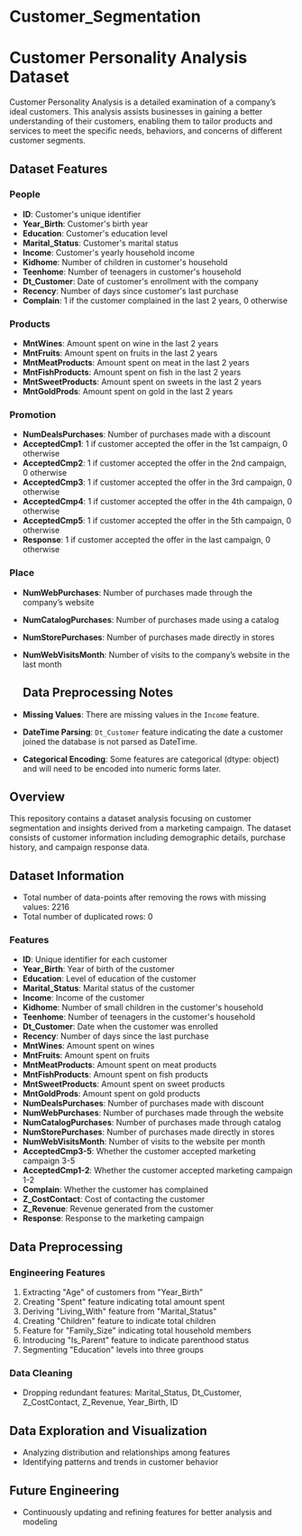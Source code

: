# Customer_Segmentation     
# Customer Personality Analysis Dataset

Customer Personality Analysis is a detailed examination of a company’s ideal customers. This analysis assists businesses in gaining a better understanding of their customers, enabling them to tailor products and services to meet the specific needs, behaviors, and concerns of different customer segments.

## Dataset Features
 
### People

- **ID**: Customer's unique identifier
- **Year_Birth**: Customer's birth year  
- **Education**: Customer's education level 
- **Marital_Status**: Customer's marital status
- **Income**: Customer's yearly household income  
- **Kidhome**: Number of children in customer's household
- **Teenhome**: Number of teenagers in customer's household
- **Dt_Customer**: Date of customer's enrollment with the company
- **Recency**: Number of days since customer's last purchase
- **Complain**: 1 if the customer complained in the last 2 years, 0 otherwise

### Products

- **MntWines**: Amount spent on wine in the last 2 years
- **MntFruits**: Amount spent on fruits in the last 2 years
- **MntMeatProducts**: Amount spent on meat in the last 2 years
- **MntFishProducts**: Amount spent on fish in the last 2 years
- **MntSweetProducts**: Amount spent on sweets in the last 2 years
- **MntGoldProds**: Amount spent on gold in the last 2 years

### Promotion

- **NumDealsPurchases**: Number of purchases made with a discount
- **AcceptedCmp1**: 1 if customer accepted the offer in the 1st campaign, 0 otherwise
- **AcceptedCmp2**: 1 if customer accepted the offer in the 2nd campaign, 0 otherwise
- **AcceptedCmp3**: 1 if customer accepted the offer in the 3rd campaign, 0 otherwise
- **AcceptedCmp4**: 1 if customer accepted the offer in the 4th campaign, 0 otherwise
- **AcceptedCmp5**: 1 if customer accepted the offer in the 5th campaign, 0 otherwise
- **Response**: 1 if customer accepted the offer in the last campaign, 0 otherwise

### Place

- **NumWebPurchases**: Number of purchases made through the company’s website
- **NumCatalogPurchases**: Number of purchases made using a catalog
- **NumStorePurchases**: Number of purchases made directly in stores
- **NumWebVisitsMonth**: Number of visits to the company’s website in the last month

    ## Data Preprocessing Notes

- **Missing Values**: There are missing values in the `Income` feature.
- **DateTime Parsing**: `Dt_Customer` feature indicating the date a customer joined the database is not parsed as DateTime.
- **Categorical Encoding**: Some features are categorical (dtype: object) and will need to be encoded into numeric forms later.

## Overview
This repository contains a dataset analysis focusing on customer segmentation and insights derived from a marketing campaign. The dataset consists of customer information including demographic details, purchase history, and campaign response data.

## Dataset Information
- Total number of data-points after removing the rows with missing values: 2216
- Total number of duplicated rows: 0

### Features
- **ID**: Unique identifier for each customer
- **Year_Birth**: Year of birth of the customer
- **Education**: Level of education of the customer
- **Marital_Status**: Marital status of the customer
- **Income**: Income of the customer
- **Kidhome**: Number of small children in the customer's household
- **Teenhome**: Number of teenagers in the customer's household
- **Dt_Customer**: Date when the customer was enrolled
- **Recency**: Number of days since the last purchase
- **MntWines**: Amount spent on wines
- **MntFruits**: Amount spent on fruits
- **MntMeatProducts**: Amount spent on meat products
- **MntFishProducts**: Amount spent on fish products
- **MntSweetProducts**: Amount spent on sweet products
- **MntGoldProds**: Amount spent on gold products
- **NumDealsPurchases**: Number of purchases made with discount
- **NumWebPurchases**: Number of purchases made through the website
- **NumCatalogPurchases**: Number of purchases made through catalog
- **NumStorePurchases**: Number of purchases made directly in stores
- **NumWebVisitsMonth**: Number of visits to the website per month
- **AcceptedCmp3-5**: Whether the customer accepted marketing campaign 3-5
- **AcceptedCmp1-2**: Whether the customer accepted marketing campaign 1-2
- **Complain**: Whether the customer has complained
- **Z_CostContact**: Cost of contacting the customer
- **Z_Revenue**: Revenue generated from the customer
- **Response**: Response to the marketing campaign

## Data Preprocessing

### Engineering Features
1. Extracting "Age" of customers from "Year_Birth"
2. Creating "Spent" feature indicating total amount spent
3. Deriving "Living_With" feature from "Marital_Status"
4. Creating "Children" feature to indicate total children
5. Feature for "Family_Size" indicating total household members
6. Introducing "Is_Parent" feature to indicate parenthood status
7. Segmenting "Education" levels into three groups

### Data Cleaning
- Dropping redundant features: Marital_Status, Dt_Customer, Z_CostContact, Z_Revenue, Year_Birth, ID

## Data Exploration and Visualization
- Analyzing distribution and relationships among features
- Identifying patterns and trends in customer behavior

## Future Engineering
- Continuously updating and refining features for better analysis and modeling



